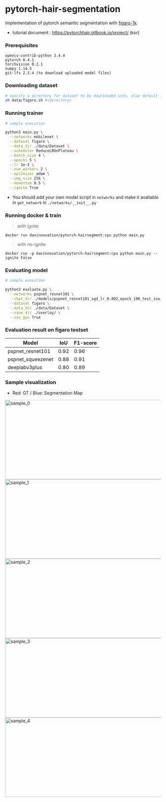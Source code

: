 # pytorch-hair-segmentation
Implementation of pytorch semantic segmentation with [figaro-1k](http://projects.i-ctm.eu/it/progetto/figaro-1k).

- tutorial document : https://pytorchhair.gitbook.io/project/ (kor)

### Prerequisites
```
opencv-contrib-python 3.4.4
pytorch 0.4.1
torchvision 0.2.1
numpy 1.14.5
git-lfs 2.3.4 (to download uploaded model files)
```


### Downloading dataset
```bash
# specify a directory for dataset to be downloaded into, else default is ./data/
sh data/figaro.sh #<directory>
```
### Running trainer

```bash
# sample execution

python3 main.py \
  --networks mobilenet \
  --dataset figaro \
  --data_dir ./data/Dataset \
  --scheduler ReduceLROnPlateau \
  --batch_size 4 \
  --epochs 5 \
  --lr 1e-3 \
  --num_workers 2 \
  --optimizer adam \
  --img_size 256 \
  --momentum 0.5 \
  --ignite True
```

* You should add your own model script in `networks` and make it avaliable in  `get_network` in `./networks/__init__.py`

### Running docker & train

> with ignite

`docker run davinnovation/pytorch-hairsegment:cpu python main.py`

> with no-ignite

`docker run -p davinnovation/pytorch-hairsegment:cpu python main.py --ignite False`

### Evaluating model

```bash
# sample execution

python3 evaluate.py \
  --networks pspnet_resnet101 \
  --ckpt_dir ./models/pspnet_resnet101_sgd_lr_0.002_epoch_100_test_iou_0.918.pth \
  --dataset figaro \
  --data_dir ./data/Dataset \
  --save_dir ./overlay/ \
  --use_gpu True
```

### Evaluation result on figaro testset

|       Model      | IoU | F1-score |
|       ---        | --- |    ---   |
| pspnet_resnet101 | 0.92|   0.96   |
| pspnet_squeezenet| 0.88|   0.91   |
|   deeplabv3plus  | 0.80|   0.89   |


### Sample visualization
* Red: GT / Blue: Segmentation Map

<a href='https://github.com/YBIGTA/pytorch-hair-segmentation/blob/master/assets/imgs/sample_0.png'><img src='assets/imgs/sample_0.png' alt='sample_0' width=512 height=256 /></a>
<a href='https://github.com/YBIGTA/pytorch-hair-segmentation/blob/master/assets/imgs/sample_1.png'><img src='assets/imgs/sample_1.png' alt='sample_1' width=512 height=256 /></a>
<a href='https://github.com/YBIGTA/pytorch-hair-segmentation/blob/master/assets/imgs/sample_2.png'><img src='assets/imgs/sample_2.png' alt='sample_2' width=512 height=256 /></a>
<a href='https://github.com/YBIGTA/pytorch-hair-segmentation/blob/master/assets/imgs/sample_3.png'><img src='assets/imgs/sample_3.png' alt='sample_3' width=512 height=256 /></a>
<a href='https://github.com/YBIGTA/pytorch-hair-segmentation/blob/master/assets/imgs/sample_4.png'><img src='assets/imgs/sample_4.png' alt='sample_4' width=512 height=256 /></a>
